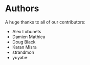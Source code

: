 Authors
=======

A huge thanks to all of our contributors:


- Alex Lobunets 
- Damien Mathieu 
- Doug Black 
- Karan Misra 
- strandmon 
- yuyabe 
